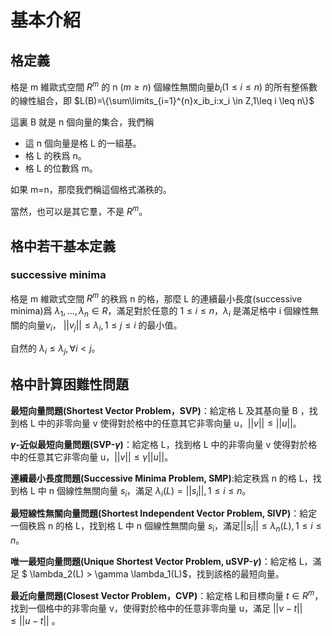 # 基本介紹

## 格定義

格是 m 維歐式空間 $R^m$ 的 n ($m\geq n$) 個線性無關向量$b_i(1\leq i \leq n)$ 的所有整係數的線性組合，即
$L(B)=\{\sum\limits_{i=1}^{n}x_ib_i:x_i \in Z,1\leq i \leq n\}$

這裏 B 就是 n 個向量的集合，我們稱

- 這 n 個向量是格 L 的一組基。
- 格 L 的秩爲 n。
- 格 L 的位數爲 m。

如果 m=n，那麼我們稱這個格式滿秩的。

當然，也可以是其它羣，不是 $R^m$。

## 格中若干基本定義

### successive minima

格是 m 維歐式空間 $R^m$ 的秩爲 n 的格，那麼 L 的連續最小長度(successive minima)爲 $\lambda_1,...,\lambda_n \in R$，滿足對於任意的 $1\leq i\leq n$，$\lambda_i$ 是滿足格中 i 個線性無關的向量$v_i$， $||v_j||\leq \lambda_i,1\leq j\leq i$ 的最小值。

自然的 $\lambda_i \leq \lambda_j ,\forall i <j$。

## 格中計算困難性問題

**最短向量問題(Shortest Vector Problem，SVP)**：給定格 L 及其基向量 B ，找到格 L 中的非零向量 v 使得對於格中的任意其它非零向量 u，$||v|| \leq ||u||$。

**$\gamma$-近似最短向量問題(SVP-$\gamma$)**：給定格 L，找到格 L 中的非零向量 v 使得對於格中的任意其它非零向量 u，$||v|| \leq \gamma||u||$。

**連續最小長度問題(Successive Minima Problem, SMP)**:給定秩爲 n 的格 L，找到格 L 中 n 個線性無關向量 $s_i$，滿足 $\lambda_i(L)=||s_i||, 1\leq i \leq n$。

**最短線性無關向量問題(Shortest Independent Vector Problem, SIVP)**：給定一個秩爲 n 的格 L，找到格 L 中 n 個線性無關向量 $s_i$，滿足$||s_i|| \leq \lambda_n(L), 1\leq i \leq n$。

**唯一最短向量問題(Unique Shortest Vector Problem, uSVP-$\gamma$)**：給定格 L，滿足 $ \lambda_2(L) > \gamma \lambda_1(L)$，找到該格的最短向量。

**最近向量問題(Closest Vector Problem，CVP)**：給定格 L和目標向量 $t\in R^m$，找到一個格中的非零向量 v，使得對於格中的任意非零向量 u，滿足 $||v-t|| \leq ||u-t||$ 。



